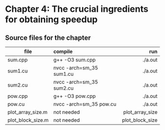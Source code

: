 # Chapter 4: The crucial ingredients for obtaining speedup

## Source files for the chapter


| file   |      compile      |  run |
|----------|:-------------|------:|
| sum.cpp |  g++ -O3 sum.cpp | ./a.out |
| sum1.cu |  nvcc -arch=sm_35 sum1.cu | ./a.out |
| sum2.cu |  nvcc -arch=sm_35 sum2.cu | ./a.out |
| pow.cpp |  g++ -O3 pow.cpp | ./a.out |
| pow.cu |  nvcc -arch=sm_35 pow.cu | ./a.out |
| plot_array_size.m |  not needed | plot_array_size |
| plot_block_size.m |  not needed | plot_block_size |
